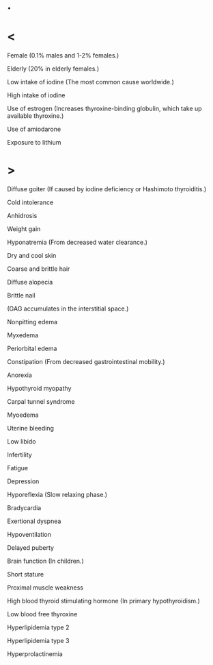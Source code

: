 # .

# <

Female
(0.1% males and 1-2% females.)

Elderly
(20% in elderly females.)

Low intake of iodine
(The most common cause worldwide.)

High intake of iodine

Use of estrogen
(Increases thyroxine-binding globulin, which take up available thyroxine.)

Use of amiodarone

Exposure to lithium

# >

Diffuse goiter
(If caused by iodine deficiency or Hashimoto thyroiditis.)

Cold intolerance

Anhidrosis

Weight gain

Hyponatremia
(From decreased water clearance.)

Dry and cool skin

Coarse and brittle hair

Diffuse alopecia

Brittle nail

(GAG accumulates in the interstitial space.)

Nonpitting edema

Myxedema

Periorbital edema

Constipation
(From decreased gastrointestinal mobility.)

Anorexia

Hypothyroid myopathy

Carpal tunnel syndrome

Myoedema

Uterine bleeding

Low libido

Infertility

Fatigue

Depression

Hyporeflexia
(Slow relaxing phase.)

Bradycardia

Exertional dyspnea

Hypoventilation

Delayed puberty

Brain function
(In children.)

Short stature

Proximal muscle weakness

High blood thyroid stimulating hormone
(In primary hypothyroidism.)

Low blood free thyroxine

Hyperlipidemia type 2

Hyperlipidemia type 3

Hyperprolactinemia
